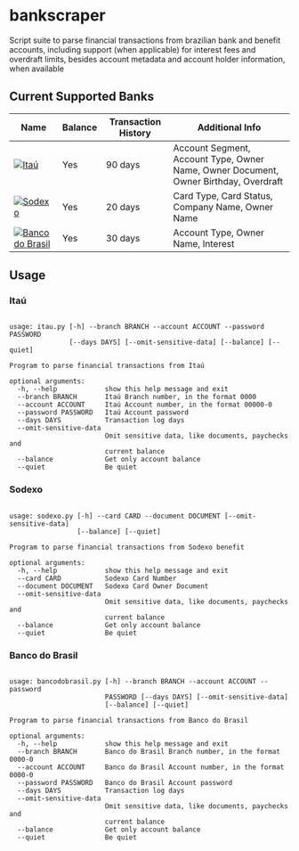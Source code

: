 # bankscraper

Script suite to parse financial transactions from brazilian bank and benefit accounts, including support (when applicable) for interest fees and overdraft limits, besides account metadata and account holder information, when available

## Current Supported Banks


| Name   | Balance | Transaction History | Additional Info                                                           |
| ---    | ---     | ---          | ---                                                                       |
| [![Itaú](https://raw.githubusercontent.com/kamushadenes/bankscrapper/master/logo/icon-itau.png)](https://github.com/kamushadenes/bankscraper/blob/master/itau.py) | Yes     | 90 days      | Account Segment, Account Type, Owner Name, Owner Document, Owner Birthday, Overdraft |
| [![Sodexo](https://raw.githubusercontent.com/kamushadenes/bankscrapper/master/logo/icon-sodexo.png)](https://github.com/kamushadenes/bankscraper/blob/master/sodexo.py) | Yes     | 20 days      | Card Type, Card Status, Company Name, Owner Name                          |
| [![Banco do Brasil](https://raw.githubusercontent.com/kamushadenes/bankscrapper/master/logo/icon-bancodobrasil.png)](https://github.com/kamushadenes/bankscraper/blob/master/bancodobrasil.py) | Yes     | 30 days      | Account Type, Owner Name, Interest  |


## Usage

### Itaú
<pre><code>
usage: itau.py [-h] --branch BRANCH --account ACCOUNT --password PASSWORD
               [--days DAYS] [--omit-sensitive-data] [--balance] [--quiet]

Program to parse financial transactions from Itaú

optional arguments:
  -h, --help            show this help message and exit
  --branch BRANCH       Itaú Branch number, in the format 0000
  --account ACCOUNT     Itaú Account number, in the format 00000-0
  --password PASSWORD   Itaú Account password
  --days DAYS           Transaction log days
  --omit-sensitive-data
                        Omit sensitive data, like documents, paychecks and
                        current balance
  --balance             Get only account balance
  --quiet               Be quiet
</code></pre>

### Sodexo
<pre><code>
usage: sodexo.py [-h] --card CARD --document DOCUMENT [--omit-sensitive-data]
                 [--balance] [--quiet]

Program to parse financial transactions from Sodexo benefit

optional arguments:
  -h, --help            show this help message and exit
  --card CARD           Sodexo Card Number
  --document DOCUMENT   Sodexo Card Owner Document
  --omit-sensitive-data
                        Omit sensitive data, like documents, paychecks and
                        current balance
  --balance             Get only account balance
  --quiet               Be quiet
</code></pre>

### Banco do Brasil
<pre><code>
usage: bancodobrasil.py [-h] --branch BRANCH --account ACCOUNT --password
                        PASSWORD [--days DAYS] [--omit-sensitive-data]
                        [--balance] [--quiet]

Program to parse financial transactions from Banco do Brasil

optional arguments:
  -h, --help            show this help message and exit
  --branch BRANCH       Banco do Brasil Branch number, in the format 0000-0
  --account ACCOUNT     Banco do Brasil Account number, in the format 0000-0
  --password PASSWORD   Banco do Brasil Account password
  --days DAYS           Transaction log days
  --omit-sensitive-data
                        Omit sensitive data, like documents, paychecks and
                        current balance
  --balance             Get only account balance
  --quiet               Be quiet
</code></pre>
